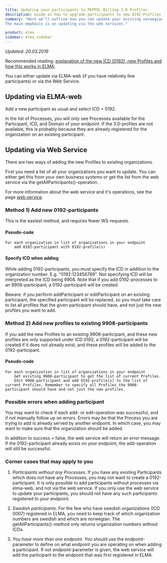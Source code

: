 ```yaml
---
title: Updating your participants to PEPPOL Billing 3.0 Profiles
description: Guide on how to upgrade participants to new 0192-Profiles
summary: "Here we’ll outline how you can update your existing norwegian 9908-participants to support PEPPOL BIS 3.0, and what considerations to make.
The main emphasis is on updating via the web services."

product: elma
sidebar: elma_sidebar
---
```


*Updated: 20.03.2019*

Recommended reading: [explanation of the new ICD (0192), new Profiles and how this works in ELMA]({{site.baseurl}}/docs/ELMA/elma_0192andnewprofiles).

You can either update via ELMA-web (if you have relatively few participants) or via the Web Service.

## Updating via ELMA-web
Add a new participant as usual and select ICD = 0192.

In the list of Processes, you will only see Processes available for the Participant, ICD, and Domain of your endpoint. If the 3.0-profiles are not available, this is probably because they are already registered for the organization on an existing participant.

## Updating via Web Service
There are two ways of adding the new Profiles to existing organizations.

First you need a list of all your organizations you want to update.
You can either get this from your own business systems or get the list from the web service via the getAllParticipants()-operation.

For more information about the web service and it's operations, see the page [web service](webservice.html).

### Method 1) Add new 0192-participants
This is the easiest method, and requires fewer WS-requests.

#### Pseudo-code
```
For each organization in list of organizations in your endpoint
    add 0192-participant with 0192-profile(s)
```

#### Specify ICD when adding
While adding 0192-participants, you must specify the ICD in addition to the organization number. E.g. "0192:123456789".
Not specifying ICD will be interpreted as the ICD being 9908.
Note that if you add 0192-processes to an 9908-participant, a 0192-participant will be created.

Beware: if you perform addParticipant or editParticipant on an existing participant, the specified participant will be replaced, so you must take care to list all profiles that the given participant should have, and not just the new profiles you want to add.

### Method 2) Add new profiles to existing 9908-participants
If you add the new Profiles to an existing 9908-participant, and these new profiles are only supported under ICD 0192, a 0192-participant will be created if it does not already exist, and these profiles will be added to the 0192-participant.

#### Pseudo-code
```
For each organization in list of organizations in your endpoint
    Get existing 9908-participant to get the list of current Profiles.
    Edit 9908-participant and add 0192-profile(s) to the list of current Profiles. Remember to specify all Profiles the 9908-participant should have and not just the new profiles.
```

### Possible errors when adding participant
You may want to check if each add- or edit-operation was successful, and if not manually follow up on errors.
Errors may be that the Process you are trying to add is already served by another endpoint. In which case, you may want to make sure that the organization should be added.

In addition to success = false, the web service will return an error message.
If the 0192-participant already exists on your endpoint, the add-operation will still be successful.

### Corner cases that may apply to you

1. *Participants without any Processes*. If you have any existing Participants which does not have any Processes, you may not want to create a 0192-participant. It is only possible to add participants without processes via elma-web, and not via the web service. If you only use the web service to update your participants, you should not have any such participants registered to your endpoint.

2. *Swedish participants*. For the few who have swedish organizations (ICD 0007) registered in ELMA, you need to keep track of which organization numbers are swedish and which are norwegian. The getAllParticipants()-method only returns organization numbers without ICDs.

3. *You have more than one endpoint*. You should use the endpoint-parameter to define on what endpoint you are operating on when adding a participant. If not endpoint-parameter is given, the web service will add the participant to the endpoint that was first registered in ELMA.


